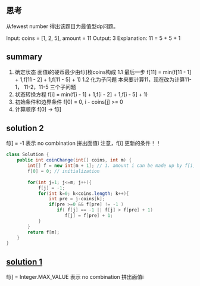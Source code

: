 ## 思考
从fewest number 得出该题目为最值型dp问题。

Input: coins = [1, 2, 5], amount = 11
Output: 3 
Explanation: 11 = 5 + 5 + 1

## summary
1. 确定状态
   面值i的硬币最少由f[i]枚coins构成
   1.1 最后一步 f[11] = min(f[11 - 1] + 1,f[11 - 2] + 1,f[11 - 5] + 1)
   1.2 化为子问题 本来要计算11，现在改为计算11-1， 11-2，11-5 三个子问题
2. 状态转换方程
    f[i] = min(f[i - 1] + 1,f[i - 2] + 1,f[i - 5] + 1)
3. 初始条件和边界条件
   f[0] = 0,  i - coins[j] >= 0
4. 计算顺序
   f[0] -> f[i]
 
## solution 2
f[i] = -1 表示 no combination 拼出面值i
注意，f[i] 更新的条件！！
```java
class Solution {
    public int coinChange(int[] coins, int m) {
        int[] f = new int[m + 1]; // 1. amount i can be made up by f[i] combinations    
        f[0] = 0; // initialization
        
        for(int j=1; j<=m; j++){ 
            f[j] = -1; 
            for(int k=0; k<coins.length; k++){
                int pre = j-coins[k];
                if(pre >=0 && f[pre] != -1 )
                   if( f[j] == -1 || f[j] > f[pre] + 1)
                      f[j] = f[pre] + 1; 
            }
        }  
        return f[m]; 
    }
}
```

## [solution 1](https://github.com/LisaFan18/lintcode/blob/master/322.%20Coin%20Change/solution1.%20java)
f[i] = Integer.MAX_VALUE 表示 no combination 拼出面值i
